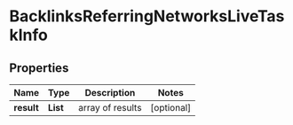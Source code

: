 # BacklinksReferringNetworksLiveTaskInfo


## Properties

| Name | Type | Description | Notes |
|------------ | ------------- | ------------- | -------------|
**result** | **List<BacklinksReferringNetworksLiveResultInfo>** | array of results |[optional]|